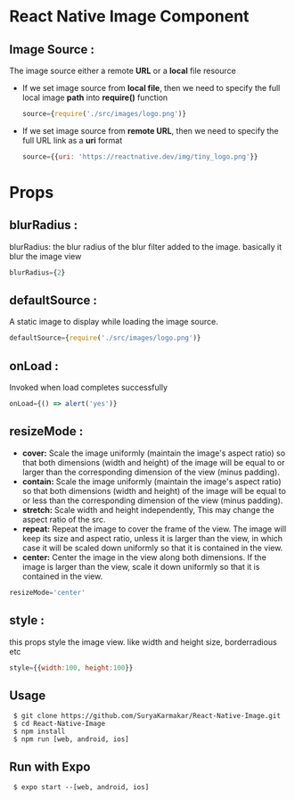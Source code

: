 # React Native Image Component

## Image Source :
<p>The image source either a remote <b>URL</b> or a <b>local</b> file resource</p>
<ul>
<li><P>If we set image source from <b>local file</b>, then we need to specify the full local image <b>path</b> into <b>require()</b> function</P>

```js
source={require('./src/images/logo.png')}
```
</li>
<li><p>If we set image source from <b>remote URL</b>, then we need to specify the full URL link as a <b>uri</b> format</p>

```js
source={{uri: 'https://reactnative.dev/img/tiny_logo.png'}}
```
</li>
</ul>

# Props 

## blurRadius :
<p>blurRadius: the blur radius of the blur filter added to the image. basically it blur the image view</p>

```js
blurRadius={2}
```
## defaultSource :
<p>A static image to display while loading the image source.</p>

```js
defaultSource={require('./src/images/logo.png')}
```
## onLoad :
<p>Invoked when load completes successfully</p>

```js
onLoad={() => alert('yes')} 
```
## resizeMode :
<ul>
<li><b>cover:</b> Scale the image uniformly (maintain the image's aspect ratio) so that both dimensions (width and height) of the image will be equal to or larger than the corresponding dimension of the view (minus padding).</li>
<li><b>contain:</b> Scale the image uniformly (maintain the image's aspect ratio) so that both dimensions (width and height) of the image will be equal to or less than the corresponding dimension of the view (minus padding).</li>
<li><b>stretch:</b> Scale width and height independently, This may change the aspect ratio of the src.</li>
<li><b>repeat:</b> Repeat the image to cover the frame of the view. The image will keep its size and aspect ratio, unless it is larger than the view, in which case it will be scaled down uniformly so that it is contained in the view.</li>
<li><b>center:</b> Center the image in the view along both dimensions. If the image is larger than the view, scale it down uniformly so that it is contained in the view.</li>
</ul>

```js
resizeMode='center'
```
## style :
<p>this props style the image view. like width and height size, borderradious etc</p>

```js
style={{width:100, height:100}}
```
## Usage
```
 $ git clone https://github.com/SuryaKarmakar/React-Native-Image.git
 $ cd React-Native-Image
 $ npm install 
 $ npm run [web, android, ios]
```
## Run with Expo 
```
 $ expo start --[web, android, ios]
```

